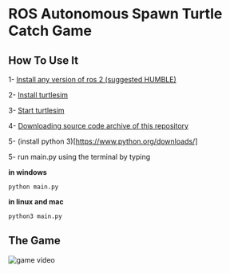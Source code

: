 # ROS Autonomous Spawn Turtle Catch Game

## How To Use It

1- [Install any version of ros 2 (suggested HUMBLE)](https://docs.ros.org/en/humble/Installation.html)

2- [Install turtlesim](https://docs.ros.org/en/humble/Tutorials/Beginner-CLI-Tools/Introducing-Turtlesim/Introducing-Turtlesim.html#install-turtlesim)

3- [Start turtlesim](https://docs.ros.org/en/humble/Tutorials/Beginner-CLI-Tools/Introducing-Turtlesim/Introducing-Turtlesim.html#start-turtlesim)

4- [Downloading source code archive of this repository](https://docs.github.com/en/repositories/working-with-files/using-files/downloading-source-code-archives)

5- (install python 3)[https://www.python.org/downloads/]

5- run main.py using the terminal by typing

**in windows**
```shell
python main.py
```

**in linux and mac**
```shell
python3 main.py
```

## The Game 
![game video](./screen%20capture.gif)
